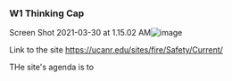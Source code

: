 
### W1 Thinking Cap

Screen Shot 2021-03-30 at 1.15.02 AM![image](https://user-images.githubusercontent.com/43893062/112956765-a421d500-90f5-11eb-81c3-a593d72b83dc.png)



Link to the site
https://ucanr.edu/sites/fire/Safety/Current/


THe site's agenda is to 
